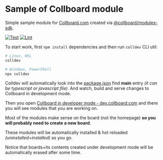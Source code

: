 # Sample of Collboard module

Simple sample module for [Collboard.com](https://collboard.com/) created via [@collboard/modules-sdk](https://www.npmjs.com/package/@collboard/modules-sdk).

[![Test](https://github.com/collboard/module-sample-basic/actions/workflows/test.yml/badge.svg)](https://github.com/collboard/module-sample-basic/actions/workflows/test.yml)
[![Lint](https://github.com/collboard/module-sample-basic/actions/workflows/lint.yml/badge.svg)](https://github.com/collboard/module-sample-basic/actions/workflows/lint.yml)

To start work, first `npm install` dependencies and then run `colldev` CLI util:

```bash
# Linux, WSL
colldev

# Windows, PowerShell
npx colldev
```

Colldev will automatically look into the [package.json](./package.json) find **main** entry *(it can be typescript or javascript file)*. And watch, build and serve changes to Collboard in development mode.

Then you open [Collboard in developer mode - dev.collboard.com](https://dev.collboard.com) and there you will see modules that you are working on.

Most of the modules make sense on the board (not the homepage) **so you will probably need to create a new board**.

These modules will be automatically installed & hot reloaded *(uninstalled+installed)* as you go.

Notice that boards+its contents created under development mode will be automatically erased after some time.

